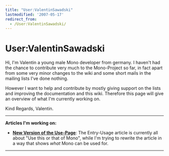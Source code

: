 ```yaml
---
title: "User:ValentinSawadski"
lastmodified: '2007-05-17'
redirect_from:
  - /User:ValentinSawadski/
---
```


User:ValentinSawadski
=====================

Hi, I'm Valentin a young male Mono developer from germany. I haven't had the chance to contribute very much to the Mono-Project so far, in fact apart from some very minor changes to the wiki and some short mails in the mailing lists I've done nothing.

However I want to help and contribute by mostly giving support on the lists and improving the documentation and this wiki. Therefore this page will give an overview of what I'm currently working on.

Kind Regards, Valentin.

* * * * *

**Articles I'm working on:**

-   **[New Version of the Use-Page](/New_Version_of_the_Use-Page "New Version of the Use-Page")**: The Entry-Usage article is currently all about "Use this or that of Mono", while I'm trying to rewrite the article in a way that shows *what* Mono can be used for.

* * * * *


